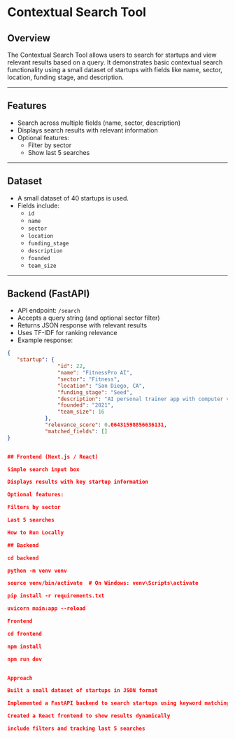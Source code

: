 # Contextual Search Tool

## Overview
The Contextual Search Tool allows users to search for startups and view relevant results based on a query. It demonstrates basic contextual search functionality using a small dataset of startups with fields like name, sector, location, funding stage, and description.

---

## Features
- Search across multiple fields (name, sector, description)  
- Displays search results with relevant information  
- Optional features:
  - Filter by sector
  - Show last 5 searches

---

## Dataset
- A small dataset of 40 startups is used.
- Fields include:
  - `id`
  - `name`
  - `sector`
  - `location`
  - `funding_stage`
  - `description`
  - `founded`
  - `team_size`

---

## Backend (FastAPI)
- API endpoint: `/search`
- Accepts a query string (and optional sector filter)
- Returns JSON response with relevant results
- Uses TF-IDF for ranking relevance
- Example response:
```json
{
   "startup": {
                "id": 22,
                "name": "FitnessPro AI",
                "sector": "Fitness",
                "location": "San Diego, CA",
                "funding_stage": "Seed",
                "description": "AI personal trainer app with computer vision for form correction and workout planning.",
                "founded": "2021",
                "team_size": 16
            },
            "relevance_score": 0.06431598856636131,
            "matched_fields": []
}


## Frontend (Next.js / React)

Simple search input box

Displays results with key startup information

Optional features:

Filters by sector

Last 5 searches

How to Run Locally

## Backend

cd backend

python -m venv venv

source venv/bin/activate  # On Windows: venv\Scripts\activate

pip install -r requirements.txt

uvicorn main:app --reload

Frontend

cd frontend

npm install

npm run dev


Approach

Built a small dataset of startups in JSON format

Implemented a FastAPI backend to search startups using keyword matching and TF-IDF ranking

Created a React frontend to show results dynamically

include filters and tracking last 5 searches